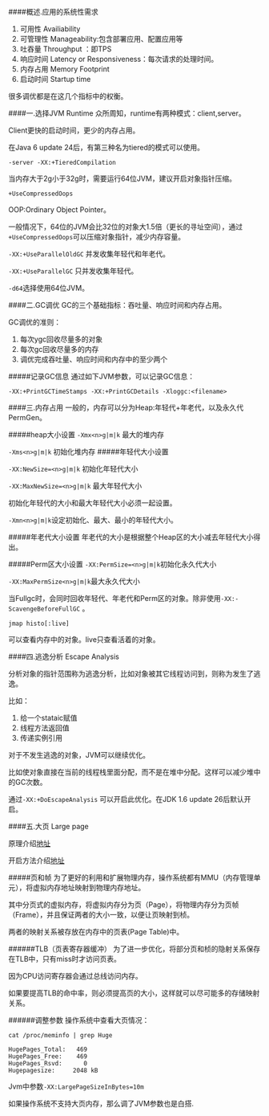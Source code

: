 ####概述.应用的系统性需求

1.	可用性 Availiability
2.	可管理性 Manageability:包含部署应用、配置应用等
3.	吐吞量  Throughput ：即TPS
4.	响应时间 Latency or Responsiveness：每次请求的处理时间。
5.	内存占用 Memory Footprint
6.	启动时间 Startup time

很多调优都是在这几个指标中的权衡。


####一.选择JVM Runtime
众所周知，runtime有两种模式：client,server。 

Client更快的启动时间，更少的内存占用。

在Java 6 update 24后，有第三种名为tiered的模式可以使用。

	-server -XX:+TieredCompilation
	

当内存大于2g小于32g时，需要运行64位JVM，建议开启对象指针压缩。

	+UseCompressedOops
	
OOP:Ordinary Object Pointer。

一般情况下，64位的JVM会比32位的对象大1.5倍（更长的寻址空间），通过`+UseCompressedOops`可以压缩对象指针，减少内存容量。

`-XX:+UseParallelOldGC` 并发收集年轻代和年老代。

`-XX:+UseParallelGC` 只并发收集年轻代。

`-d64`选择使用64位JVM。

####二.GC调优
GC的三个基础指标：吞吐量、响应时间和内存占用。

GC调优的准则：

1.	每次ygc回收尽量多的对象
2.	每次gc回收尽量多的内存
3.	调优完成吞吐量、响应时间和内存中的至少两个

#####记录GC信息
通过如下JVM参数，可以记录GC信息：

	-XX:+PrintGCTimeStamps -XX:+PrintGCDetails -Xloggc:<filename>

####三.内存占用
一般的，内存可以分为Heap:年轻代+年老代，以及永久代PermGen。

#####heap大小设置
`-Xmx<n>g|m|k` 最大的堆内存

`-Xms<n>g|m|k` 初始化堆内存
#####年轻代大小设置

`-XX:NewSize=<n>g|m|k` 初始化年轻代大小

`-XX:MaxNewSize=<n>g|m|k` 最大年轻代大小

初始化年轻代的大小和最大年轻代大小必须一起设置。

`-Xmn<n>g|m|k`设定初始化、最大、最小的年轻代大小。

#####年老代大小设置
年老代的大小是根据整个Heap区的大小减去年轻代大小得出。

#####Perm区大小设置
`-XX:PermSize=<n>g|m|k`初始化永久代大小

`-XX:MaxPermSize<n>g|m|k`最大永久代大小


当Fullgc时，会同时回收年轻代、年老代和Perm区的对象。除非使用`-XX:-ScavengeBeforeFullGC` 。

	jmap histo[:live]
可以查看内存中的对象。live只查看活着的对象。

####四.逃逸分析 Escape Analysis

分析对象的指针范围称为逃逸分析，比如对象被其它线程访问到，则称为发生了逃逸。

比如：

1.	给一个stataic赋值
2.	线程方法返回值
3.	传递实例引用

对于不发生逃逸的对象，JVM可以继续优化。

比如使对象直接在当前的线程栈里面分配，而不是在堆中分配。这样可以减少堆中的GC次数。

通过`-XX:+DoEscapeAnalysis` 可以开启此优化。在JDK 1.6 update 26后默认开启。


####五.大页 Large page

原理介绍[地址](http://kenwublog.com/tune-large-page-for-jvm-optimization)

开启方法介绍[地址](http://dino.ciuffetti.info/2011/07/howto-java-huge-pages-linux/)

#####页和帧
为了更好的利用和扩展物理内存，操作系统都有MMU（内存管理单元），将虚拟内存地址映射到物理内存地址。

其中分页式的虚拟内存，将虚拟内存分为页（Page），将物理内存分为页帧（Frame），并且保证两者的大小一致，以便让页映射到桢。

两者的映射关系被存放在内存中的页表(Page Table)中。

######TLB（页表寄存器缓冲）
为了进一步优化，将部分页和桢的隐射关系保存在TLB中，只有miss时才访问页表。

因为CPU访问寄存器会通过总线访问内存。

如果要提高TLB的命中率，则必须提高页的大小，这样就可以尽可能多的存储映射关系。


######调整参数
操作系统中查看大页情况：

	cat /proc/meminfo | grep Huge
	
	HugePages_Total:   469
	HugePages_Free:    469
	HugePages_Rsvd:      0
	Hugepagesize:     2048 kB
	
Jvm中参数`-XX:LargePageSizeInBytes=10m`


如果操作系统不支持大页内存，那么调了JVM参数也是白搭.



	
